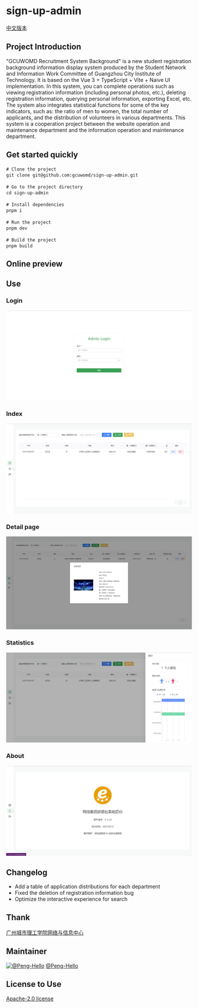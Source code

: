 # sign-up-admin
[中文版本](./../README.md)
## Project Introduction
"GCUWOMD Recruitment System Background" is a new student registration background information display system produced by the Student Network and Information Work Committee of Guangzhou City Institute of Technology. It is based on the Vue 3 + TypeScript + Vite + Naive UI implementation. In this system, you can complete operations such as viewing registration information (including personal photos, etc.), deleting registration information, querying personal information, exporting Excel, etc. The system also integrates statistical functions for some of the key indicators, such as: the ratio of men to women, the total number of applicants, and the distribution of volunteers in various departments. This system is a cooperation project between the website operation and maintenance department and the information operation and maintenance department.
## Get started quickly
```shell
# Clone the project
git clone git@github.com:gcuwomd/sign-up-admin.git

# Go to the project directory
cd sign-up-admin

# Install dependencies
pnpm i

# Run the project
pnpm dev

# Build the project
pnpm build
```
## Online preview

## Use
### Login
![Login](./img/login.png)
### Index
![Index](./img/index.png)
### Detail page
![Detail](./img/detail.png)
### Statistics
![Statistics](./img/statisit.png)
### About
![About](./img/about.png)
## Changelog
- Add a table of application distributions for each department
- Fixed the deletion of registration information bug
- Optimize the interactive experience for search
## Thank

[广州城市理工学院网络与信息中心](https://nc.gcu.edu.cn/)

## Maintainer
[![@Peng-Hello](https://avatars.githubusercontent.com/u/70511773?v=4)](https://github.com/Peng-Hello)
[@Peng-Hello](https://github.com/Peng-Hello)

## License to Use
[Apache-2.0 license](LICENSE)